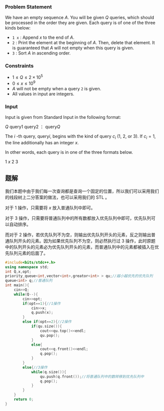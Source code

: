 ### Problem Statement

We have an empty sequence $A$. You will be given $Q$ queries, which should be processed in the order they are given. Each query is of one of the three kinds below:

-   `1 x` : Append $x$ to the end of $A$.
-   `2` : Print the element at the beginning of $A$. Then, delete that element. It is guaranteed that $A$ will not empty when this query is given.
-   `3` : Sort $A$ in ascending order.

### Constraints

-   $1 \leq Q \leq 2 \times 10^5$
-   $0 \leq x \leq 10^9$
-   $A$ will not be empty when a query `2` is given.
-   All values in input are integers.

### Input

Input is given from Standard Input in the following format:


$Q$
$\mathrm{query} 1$
$\mathrm{query} 2$
$\vdots$
$\mathrm{query} Q$


The $i$ \-th query, $\mathrm{query} i$, begins with the kind of query $c_i$ ($1$, $2$, or $3$). If $c_i = 1$, the line additionally has an integer $x$.

In other words, each query is in one of the three formats below.


$1$ $x$
$2$
$3$

## 题解
我们本题中由于我们每一次查询都是查询一个固定的位置，所以我们可以采用我们的线段树上二分答案的做法，也可以采用我们的 STL 。

对于 1 操作，只需要将 $x$ 放入普通队列中即可。

对于 3 操作，只需要将普通队列中的所有数都放入优先队列中即可，优先队列可以自动排序。
 
而对于 2 操作，若优先队列不为空，则输出优先队列开头的元素，反之则输出普通队列开头的元素。因为如果优先队列不为空，则必然执行过 3 操作，此时原题中的队列开头的元素必为优先队列开头的元素，而普通队列中的元素都被插入在优先队列元素的后面了。

```cpp
#include<bits/stdc++.h>
using namespace std;
int Q,x,opt;
priority_queue<int,vector<int>,greator<int> > qu;//越小越优先的优先队列
queue<int> q;//普通队列
int main(){
	cin>>Q;
	while(Q--){
		cin>>opt;
		if(opt==1){//1操作
			cin>>x;
			q.push(x);
		}
		else if(opt==2){//2操作
			if(qu.size()){
				cout<<qu.top()<<endl;
				qu.pop();
			}
			else{
				cout<<q.front()<<endl;
				q.pop();
			}
		}
		else{//3操作
			while(q.size()){
				qu.push(q.front());//将普通队列中的数转移到优先队列中
				q.pop();
			}
		}
	}
	return 0;
}
```